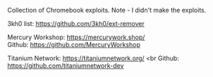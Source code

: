 Collection of Chromebook exploits. Note - I didn't make the exploits.

3kh0 list: https://github.com/3kh0/ext-remover <br>

Mercury Workshop: https://mercurywork.shop/ <br> 
Github: https://github.com/MercuryWorkshop <br>

Titanium Network: https://titaniumnetwork.org/ <br
Github: https://github.com/titaniumnetwork-dev <br>


